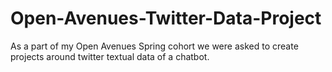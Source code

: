 # Open-Avenues-Twitter-Data-Project
As a part of my Open Avenues Spring cohort we were asked to create projects around twitter textual data of a chatbot.
